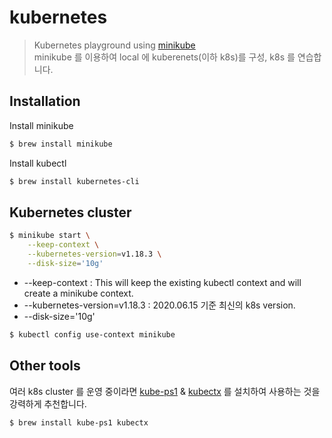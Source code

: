 # kubernetes

> Kubernetes playground using [minikube](https://github.com/kubernetes/minikube)  
> minikube 를 이용하여 local 에 kuberenets(이하 k8s)를 구성, k8s 를 연습합니다.  

## Installation

Install minikube
```zsh
$ brew install minikube
```

Install kubectl
```zsh
$ brew install kubernetes-cli
```

## Kubernetes cluster

```zsh
$ minikube start \
    --keep-context \
    --kubernetes-version=v1.18.3 \
    --disk-size='10g'
```

* --keep-context : This will keep the existing kubectl context and will create a minikube context.
* --kubernetes-version=v1.18.3 : 2020.06.15 기준 최신의 k8s version.
* --disk-size='10g'

```zsh
$ kubectl config use-context minikube
```

## Other tools

여러 k8s cluster 를 운영 중이라면 [kube-ps1](https://github.com/jonmosco/kube-ps1) & [kubectx](https://github.com/ahmetb/kubectx) 를 설치하여 사용하는 것을 강력하게 추천합니다.

```zsh
$ brew install kube-ps1 kubectx
```
